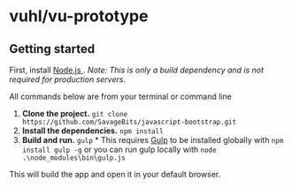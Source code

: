 # vuhl/vu-prototype

## Getting started

First, install [Node.js ](https://nodejs.org/en/download/). *Note: This is only a build dependency and is not required for production servers.*

All commands below are from your terminal or command line

  1. **Clone the project.** `git clone https://github.com/SavageBits/javascript-bootstrap.git`
  1. **Install the dependencies.** `npm install`
  1. **Build and run.** `gulp`
    * This requires [Gulp](http://gulpjs.com/) to be installed globally with `npm install gulp -g` or you can run gulp locally with `node .\node_modules\bin\gulp.js`

This will build the app and open it in your default browser.